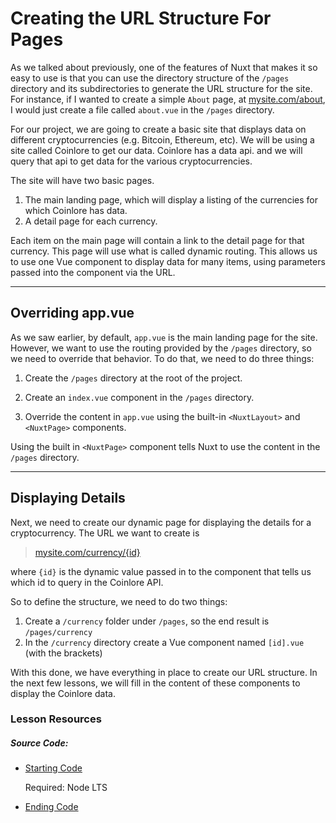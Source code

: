 Creating the URL Structure For Pages
====================================

As we talked about previously, one of the features of Nuxt that makes it so easy to use is that you can use the directory structure of the `/pages` directory and its subdirectories to generate the URL structure for the site. For instance, if I wanted to create a simple `About` page, at [mysite.com/about](http://mysite.com/about), I would just create a file called `about.vue` in the `/pages` directory.

For our project, we are going to create a basic site that displays data on different cryptocurrencies (e.g. Bitcoin, Ethereum, etc). We will be using a site called Coinlore to get our data. Coinlore has a data api. and we will query that api to get data for the various cryptocurrencies.

The site will have two basic pages.

1.  The main landing page, which will display a listing of the currencies for which Coinlore has data.
2.  A detail page for each currency.

Each item on the main page will contain a link to the detail page for that currency. This page will use what is called dynamic routing. This allows us to use one Vue component to display data for many items, using parameters passed into the component via the URL.

* * *

Overriding app.vue
------------------

As we saw earlier, by default, `app.vue` is the main landing page for the site. However, we want to use the routing provided by the `/pages` directory, so we need to override that behavior. To do that, we need to do three things:

1.  Create the `/pages` directory at the root of the project.
2.  Create an `index.vue` component in the `/pages` directory.
3.  Override the content in `app.vue` using the built-in `<NuxtLayout>` and `<NuxtPage>` components.

    <NuxtLayout>
    <NuxtPage/>
    </NuxtLayout>
    

Using the built in `<NuxtPage>` component tells Nuxt to use the content in the `/pages` directory.

* * *

Displaying Details
------------------

Next, we need to create our dynamic page for displaying the details for a cryptocurrency. The URL we want to create is

> [mysite.com/currency/{id}](http://mysite.com/currency/%7Bid%7D)

where `{id}` is the dynamic value passed in to the component that tells us which id to query in the Coinlore API.

So to define the structure, we need to do two things:

1.  Create a `/currency` folder under `/pages`, so the end result is `/pages/currency`
2.  In the `/currency` directory create a Vue component named `[id].vue` (with the brackets)

With this done, we have everything in place to create our URL structure. In the next few lessons, we will fill in the content of these components to display the Coinlore data.

### Lesson Resources

##### Source Code:

*   [Starting Code](https://github.com/Code-Pop/Nuxt-3-Essentials/tree/L3-start)
    
    Required: Node LTS
    
*   [Ending Code](https://github.com/Code-Pop/Nuxt-3-Essentials/tree/L3-end)

